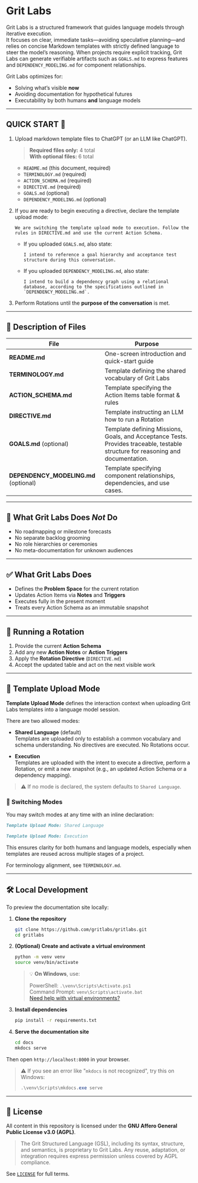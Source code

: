 # Grit Labs 

Grit Labs is a structured framework that guides language models through iterative execution.  
It focuses on clear, immediate tasks—avoiding speculative planning—and relies on concise Markdown templates with strictly defined language to steer the model’s reasoning. When projects require explicit tracking, Grit Labs can generate verifiable artifacts such as `GOALS.md` to express features and `DEPENDENCY_MODELING.md` for component relationships.


Grit Labs optimizes for:

* Solving what’s visible **now**  
* Avoiding documentation for hypothetical futures  
* Executability by both humans **and** language models  

---

## QUICK START 🚀

 

1. Upload markdown template files to ChatGPT (or an LLM like ChatGPT).

    > **Required files only:** 4 total  
    > **With optional files:** 6 total
        
    - `README.md` (this document, required)
    - `TERMINOLOGY.md` (required)
    - `ACTION_SCHEMA.md` (required)
    - `DIRECTIVE.md` (required)
    - `GOALS.md` (optional)
    - `DEPENDENCY_MODELING.md` (optional)
        
    
    
1. If you are ready to begin executing a directive, declare the template upload mode: 
    
    ```
    We are switching the template upload mode to execution. Follow the rules in DIRECTIVE.md and use the current Action Schema.
    ```  
    
    - If you uploaded `GOALS.md`, also state:

        ``` 
        I intend to reference a goal hierarchy and acceptance test structure during this conversation.
        ```
    
    - If you uploaded `DEPENDENCY_MODELING.md`, also state:
    
        ``` 
        I intend to build a dependency graph using a relational database, according to the specifications outlined in `DEPENDENCY_MODELING.md`.
        ```
   
1. Perform Rotations until the **purpose of the conversation** is met.



---

## 🧱 Description of Files 



| File              | Purpose                                                                                 |
|-------------------|-----------------------------------------------------------------------------------------|
| **README.md**     | One-screen introduction and quick-start guide                                           |
| **TERMINOLOGY.md**| Template defining the shared vocabulary of Grit Labs                                                        |
| **ACTION_SCHEMA.md** | Template specifying the Action Items table format & rules |
| **DIRECTIVE.md** | Template instructing an LLM how to run a Rotation                                                  |                                  |
| **GOALS.md** (optional)|  Template defining Missions, Goals, and Acceptance Tests. Provides traceable, testable structure for reasoning and documentation.|
| **DEPENDENCY_MODELING.md** (optional)| Template specifying component relationships, dependencies, and use cases. |


---

## 🚫 What Grit Labs Does *Not* Do

* No roadmapping or milestone forecasts  
* No separate backlog grooming  
* No role hierarchies or ceremonies  
* No meta-documentation for unknown audiences  

---

## ✅ What Grit Labs Does

* Defines the **Problem Space** for the current rotation  
* Updates Action Items via **Notes** and **Triggers**  
* Executes fully in the present moment  
* Treats every Action Schema as an immutable snapshot

---

## 🔄 Running a Rotation

1. Provide the current **Action Schema**
2. Add any new **Action Notes** or **Action Triggers**  
3. Apply the **Rotation Directive** (`DIRECTIVE.md`)  
4. Accept the updated table and act on the next visible work  

---

## 🧭 Template Upload Mode

**Template Upload Mode** defines the interaction context when uploading Grit Labs templates into a language model session.

There are two allowed modes:

- **Shared Language** (default)  
  Templates are uploaded only to establish a common vocabulary and schema understanding. No directives are executed. No Rotations occur.

- **Execution**  
  Templates are uploaded with the intent to execute a directive, perform a Rotation, or emit a new snapshot (e.g., an updated Action Schema or a dependency mapping).

> ⚠️  If no mode is declared, the system defaults to `Shared Language`.



### 🔁 Switching Modes

You may switch modes at any time with an inline declaration:

```markdown
Template Upload Mode: Shared Language
```

```markdown
Template Upload Mode: Execution
```

This ensures clarity for both humans and language models, especially when templates are reused across multiple stages of a project.

For terminology alignment, see `TERMINOLOGY.md`.

---

## 🛠 Local Development

To preview the documentation site locally:

1. **Clone the repository**
    
    ```bash
    git clone https://github.com/gritlabs/gritlabs.git
    cd gritlabs
    ```
    
1. **(Optional) Create and activate a virtual environment**
    
    ```bash
    python -m venv venv
    source venv/bin/activate
    ```
    
    > 💡 **On Windows**, use:
    > 
    > PowerShell: `.\venv\Scripts\Activate.ps1`  
    > Command Prompt: `venv\Scripts\activate.bat`  
    > [Need help with virtual environments?](https://docs.python.org/3/library/venv.html)
    
1. **Install dependencies**
    
    ```bash
    pip install -r requirements.txt
    ```
    
1. **Serve the documentation site**
    
    ```bash
    cd docs
    mkdocs serve
    ```
    

Then open `http://localhost:8000` in your browser.

> ⚠️ If you see an error like "`mkdocs` is not recognized", try this on Windows:
> 
> ```powershell
> .\venv\Scripts\mkdocs.exe serve
> ```




---

## 🔐 License

All content in this repository is licensed under the **GNU Affero General Public License v3.0 (AGPL)**.

> The Grit Structured Language (GSL), including its syntax, structure, and semantics, is proprietary to Grit Labs. Any reuse, adaptation, or integration requires express permission unless covered by AGPL compliance.

See [`LICENSE`](https://github.com/gritlabs1/gritlabs/blob/main/LICENSE) for full terms.






